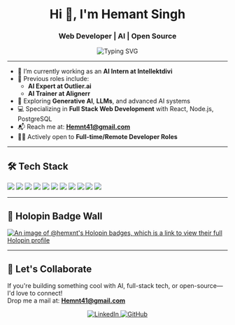 <h1 align="center">Hi 👋, I'm Hemant Singh</h1>
<h3 align="center">Web Developer | AI | Open Source</h3>

<p align="center">
  <img src="https://readme-typing-svg.herokuapp.com?font=Fira+Code&size=22&pause=1000&center=true&vCenter=true&width=460&lines=Engineer+by+Heart+%F0%9F%92%BB;Builder+of+Tech+%F0%9F%9A%80;AI+Trainer+%7C+Web+Developer;Lifelong+Learner+%E2%9C%A8" alt="Typing SVG" />
</p>

---

- 🔭 I’m currently working as an **AI Intern at Intellektdivi**
- 💼 Previous roles include:
  - **AI Expert at Outlier.ai**
  - **AI Trainer at Alignerr**
- 🌱 Exploring **Generative AI**, **LLMs**, and advanced AI systems
- 💻 Specializing in **Full Stack Web Development** with React, Node.js, PostgreSQL
- 📬 Reach me at: **Hemnt41@gmail.com**
- 👨‍💼 Actively open to **Full-time/Remote Developer Roles**

---

## 🛠️ Tech Stack
<p align="left">
  <img src="https://img.shields.io/badge/JavaScript-F7DF1E?style=flat&logo=javascript&logoColor=black"/>
  <img src="https://img.shields.io/badge/TypeScript-3178C6?style=flat&logo=typescript&logoColor=white"/>
  <img src="https://img.shields.io/badge/React-61DAFB?style=flat&logo=react&logoColor=black"/>
  <img src="https://img.shields.io/badge/TailwindCSS-38B2AC?style=flat&logo=tailwind-css&logoColor=white"/>
  <img src="https://img.shields.io/badge/Node.js-339933?style=flat&logo=node.js&logoColor=white"/>
  <img src="https://img.shields.io/badge/Express-000000?style=flat&logo=express&logoColor=white"/>
  <img src="https://img.shields.io/badge/PostgreSQL-4169E1?style=flat&logo=postgresql&logoColor=white"/>
  <img src="https://img.shields.io/badge/Prisma-2D3748?style=flat&logo=prisma&logoColor=white"/>
  <img src="https://img.shields.io/badge/Python-3776AB?style=flat&logo=python&logoColor=white"/>
  <img src="https://img.shields.io/badge/Docker-2496ED?style=flat&logo=docker&logoColor=white"/>
  <img src="https://img.shields.io/badge/AWS-232F3E?style=flat&logo=amazon-aws&logoColor=white"/>
</p>

---

## 🏅 Holopin Badge Wall
[![An image of @hemxnt's Holopin badges, which is a link to view their full Holopin profile](https://holopin.me/hemxnt)](https://holopin.io/@hemxnt)

---

## 💼 Let's Collaborate
If you're building something cool with AI, full-stack tech, or open-source—I'd love to connect!  
Drop me a mail at: **Hemnt41@gmail.com**

<p align="center">
  <a href="https://www.linkedin.com/in/hemxnt/" target="_blank">
    <img src="https://img.shields.io/badge/LinkedIn-blue?style=for-the-badge&logo=linkedin" alt="LinkedIn"/>
  </a>
  <a href="https://github.com/Hemxnt" target="_blank">
    <img src="https://img.shields.io/badge/GitHub-100000?style=for-the-badge&logo=github&logoColor=white" alt="GitHub"/>
  </a>
</p>
